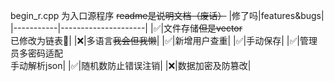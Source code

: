 
begin_r.cpp 为入口源程序 
~~readme是说明文档（废话）~~
|修了吗|features&bugs|
|-----------|---------------------|
|✅|文件存储~~但是vector~~<br> 已修改为链表🎊|
|❌|多语言~~我会但我懒~~|
|✅|新增用户查重|
|✅|手动保存|
|✅|管理员多密码适配<br>手动解析json|
|✅|随机数防止错误注销|
|❌|数据加密及防篡改|

